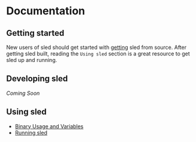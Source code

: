 # Documentation

## Getting started

New users of sled should get started with [getting][download_build] sled from source. After getting sled built, reading the `Using sled` section is a great resource to get sled up and running.

## Developing sled

_Coming Soon_

## Using sled

- [Binary Usage and Variables][usage]
- [Running sled][running]

[usage]: usage.md
[running]: running.md
[download_build]: dl_build.md
